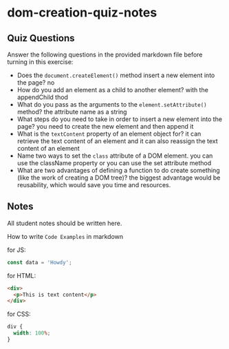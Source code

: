 # dom-creation-quiz-notes

## Quiz Questions

Answer the following questions in the provided markdown file before turning in this exercise:

- Does the `document.createElement()` method insert a new element into the page?
  no
- How do you add an element as a child to another element?
  with the appendChild thod
- What do you pass as the arguments to the `element.setAttribute()` method?
  the attribute name as a string
- What steps do you need to take in order to insert a new element into the page?
  you need to create the new element and then append it
- What is the `textContent` property of an element object for?
  it can retrieve the text content of an element and it can also reassign the text content of an element
- Name two ways to set the `class` attribute of a DOM element.
  you can use the className property or you can use the set attribute method
- What are two advantages of defining a function to do create something (like the work of creating a DOM tree)?
  the biggest advantage would be reusability, which would save you time and resources.

## Notes

All student notes should be written here.

How to write `Code Examples` in markdown

for JS:

```javascript
const data = 'Howdy';
```

for HTML:

```html
<div>
  <p>This is text content</p>
</div>
```

for CSS:

```css
div {
  width: 100%;
}
```
